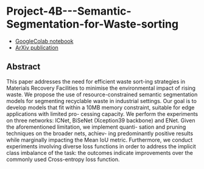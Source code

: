 # Project-4B---Semantic-Segmentation-for-Waste-sorting

- [GoogleColab notebook](https://colab.research.google.com/drive/1UJa8JJCLOn21_YG3Vs__7n8fq1W_mJ5a?pli=1#scrollTo=kVvt-7FqBnoQ)
- [ArXiv publication](https://arxiv.org/abs/2310.19407)

## Abstract
This paper addresses the need for efficient waste sort-ing strategies in Materials Recovery Facilities to minimise the environmental impact of rising waste. We propose the use of resource-constrained semantic segmentation models for segmenting recyclable waste in industrial settings. Our goal is to develop models that fit within a 10MB memory constraint, suitable for edge applications with limited pro- cessing capacity. We perform the experiments on three networks: ICNet, BiSeNet (Xception39 backbone) and ENet. Given the aforementioned limitation, we implement quanti- sation and pruning techniques on the broader nets, achiev- ing predominantly positive results while marginally impacting the Mean IoU metric. Furthermore, we conduct experiments involving diverse loss functions in order to address the implicit class imbalance of the task: the outcomes indicate improvements over the commonly used Cross-entropy loss function.
